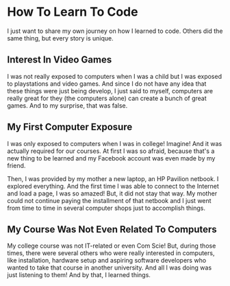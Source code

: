 # How To Learn To Code
I just want to share my own journey on how I learned to code.
Others did the same thing, but every story is unique.

## Interest In Video Games
I was not really exposed to computers when I was a child but
I was exposed to playstations and video games. And since I
do not have any idea that these things were just being
develop, I just said to myself, computers are really great
for they (the computers alone) can create a bunch of great games.
And to my surprise, that was false.

## My First Computer Exposure
I was only exposed to computers when I was in college! Imagine!
And it was actually required for our courses. At first I was
so afraid, because that's a new thing to be learned and
my Facebook account was even made by my friend.

Then, I was provided by my mother a new laptop, an HP Pavilion netbook.
I explored everything. And the first time I was able to connect 
to the Internet and load a page, I was so amazed! But, it did not stay
that way. My mother could not continue paying the installment of
that netbook and I just went from time to time in several computer
shops just to accomplish things.

## My Course Was Not Even Related To Computers
My college course was not IT-related or even Com Scie! But,
during those times, there were several others who were really interested
in computers, like installation, hardware setup and aspiring software
developers who wanted to take that course in another university. And all
I was doing was just listening to them! And by that, I learned things.



